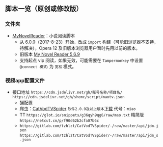 脚本一览（原创或修改版）
---------------
###  文件夹

- [MyNovelReader](MyNovelReader.user.js)：小说阅读脚本
  - 从 6.0.0（2017-8-23）开始，改成 `import` 构建（可能旧浏览器不支持，待解决）。Opera 12 及旧版本浏览器用户暂时先用以前的版本。
  - 旧版本 [My Novel Reader 5.6.9](https://github.com/shemc/script/raw/main/My%20Novel%20Reader%205.6.9.js)
  - 支持起点 vip 阅读，如果无效，可能需要在 `Tampermonkey` 中设置 `@connect 模式`: 为 `宽松` 模式。

### 视频app配置文件

- 接口地址 `https://cdn.jsdelivr.net/gh/账号名称/项目名/`       `https://cdn.jsdelivr.net/gh/shemc/script/maotv.json`
  - 猫配置 
   - 爬虫：[CatVodTVSpider](https://github.com/catvod/CatVodTVSpider)                      `软件2.0.0及以上版本`[下载](https://wwi.lanzoui.com/izRMJv45llc) 代号：`miao`
   - TT `https://glot.io/snippets/g36qyh9qg6/raw/mao.txt`         精简版 `https://netcut.cn/p/f90d62b2cfa07b6c`
   -   `https://gitlab.com/tzhlzt/CatVodTVSpider/-/raw/master/api/jdm.json`   `https://gitlab.com/tzhlzt/CatVodTVSpider/-/raw/master/api/jdm_s.json `
